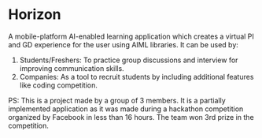 # Horizon
A mobile-platform AI-enabled learning application which creates a virtual PI and GD experience for the user using AIML libraries. It can be used by:<br>
1. Students/Freshers: To practice group discussions and interview for improving communication skills.<br>
2. Companies: As a tool to recruit students by including additional features like coding competition.<br>

PS: This is a project made by a group of 3 members. It is a partially implemented application as it was made during a hackathon competition organized by Facebook in less than 16 hours. The team won 3rd prize in the competition.
